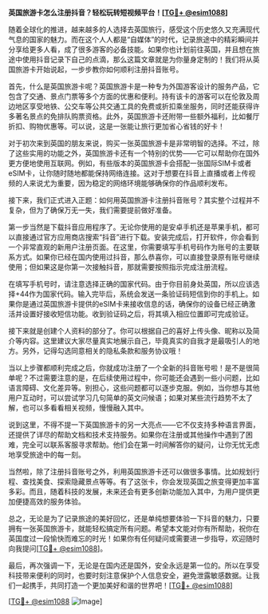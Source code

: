**英国旅游卡怎么注册抖音？轻松玩转短视频平台！[[TG💪+ @esim1088](https://t.me/s/esim1088)]**

随着全球化的推进，越来越多的人选择去英国旅行，感受这个历史悠久又充满现代气息的国家的魅力。而在这个人人都是“自媒体”的时代，记录旅途中的精彩瞬间并分享给更多人看，成了很多游客的必备技能。如果你也计划前往英国，并且想在旅途中使用抖音记录下自己的点滴，那么这篇文章就是为你量身定制的！我们将从英国旅游卡开始说起，一步步教你如何顺利注册抖音账号。

首先，什么是英国旅游卡呢？英国旅游卡是一种专为外国游客设计的服务产品，它包含了交通、景点门票等多个方面的优惠和便利。持有该卡的游客可以在伦敦及周边地区享受地铁、公交车等公共交通工具的免费或折扣乘坐服务，同时还能获得许多著名景点的免排队购票资格。此外，英国旅游卡还附带一些额外福利，比如餐厅折扣、购物优惠等。可以说，这是一张能让旅行更加省心省钱的好卡！

对于初次来到英国的朋友来说，购买一张英国旅游卡是非常明智的选择。不过，除了这些实用的功能之外，英国旅游卡还有一个特别的优势——它可以帮助你在国外更方便地使用互联网。例如，有些版本的英国旅游卡会搭配一张国际SIM卡或者eSIM卡，让你随时随地都能保持网络连接。这对于想要在抖音上直播或者上传视频的人来说尤为重要，因为稳定的网络环境能够确保你的作品顺利发布。

接下来，我们正式进入正题：如何用英国旅游卡注册抖音账号？其实整个过程并不复杂，但为了确保万无一失，我们需要提前做好准备。

第一步当然是下载抖音应用程序了。无论你使用的是安卓手机还是苹果手机，都可以直接通过官方应用商店搜索“抖音”进行下载。安装完成后，打开软件，你会看到一个非常直观的新用户注册页面。在这里，你需要填写手机号码作为账号的主要联系方式。如果你已经在国内使用过抖音，那么恭喜你，可以直接登录原有账号继续使用；但如果这是你第一次接触抖音，那就需要按照指示完成注册流程。

在填写手机号时，请注意选择正确的国家代码。由于你目前身处英国，所以应该选择+44作为国家代码。输入完毕后，系统会发送一条验证码短信到你的手机上。如果你是通过英国旅游卡提供的eSIM卡来接收信息的话，确保你的设备已经正确激活并设置好接收短信功能。收到验证码之后，将其填入相应位置即可完成验证。

接下来就是创建个人资料的部分了。你可以根据自己的喜好上传头像、昵称以及简介等内容。这里建议大家尽量真实地展示自己，毕竟真实的自我才是最吸引人的地方。另外，记得勾选同意相关的隐私条款和服务协议哦！

当以上步骤都顺利完成之后，你就成功注册了一个全新的抖音账号啦！是不是很简单呢？不过需要注意的是，在后续使用过程中，你可能还会遇到一些小问题，比如语言障碍、文化差异等。别担心，这些问题都可以逐步克服。例如，当你想与其他用户互动时，可以尝试学习几句简单的英文问候语；如果对某些流行趋势不太了解，也可以多看看相关视频，慢慢融入其中。

说到这里，不得不提一下英国旅游卡的另一大亮点——它不仅支持多种语言界面，还提供了详尽的帮助文档和技术支持服务。如果你在注册或其他操作中遇到了困难，完全可以联系客服寻求帮助。他们会在第一时间解答你的疑问，让你无忧无虑地享受旅途中的每一刻。

当然啦，除了注册抖音账号之外，利用英国旅游卡还可以做很多事情。比如规划行程、查找美食、探索隐藏景点等等。有了这张卡，你会发现英国之旅变得更加丰富多彩。而且，随着科技的发展，未来还会有更多创新功能加入其中，为用户提供更加便捷高效的服务体验。

总之，无论是为了记录旅途的美好回忆，还是单纯想要体验一下抖音的魅力，只要拥有一张英国旅游卡，就能轻松搞定所有问题。希望本文能对你有所帮助，祝你在英国度过一段愉快而难忘的时光！如果你有任何疑问或需要进一步指导，欢迎随时向我提问[[TG💪+ @esim1088](https://t.me/s/esim1088)]。

最后，再次强调一下，无论是在国内还是国外，安全永远是第一位的。所以在享受科技带来便利的同时，也要时刻注意保护个人信息安全，避免泄露敏感数据。让我们一起携手，共同打造一个更加美好和谐的世界吧！[[TG💪+ @esim1088](https://t.me/s/esim1088)] 

[[TG💪+ @esim1088](https://t.me/s/esim1088) ![Image](https://i.postimg.cc/4NQfJmqS/Snipaste-2025-05-13-00-14-12.png)]